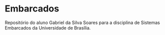 # Embarcados
Repositório do aluno Gabriel da Silva Soares para a disciplina de Sistemas Embarcados da Universidade de Brasília.
